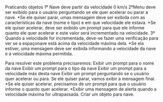 Praticando objetos
1º Nave deve partir da velocidade 0 km/s
2ºMenu deve ser exibido para o usuário perguntando se ele quer acelerar ou parar a nave.
 *Se ele quiser parar, umas mensagem deve ser exibida com as características da nave (nome e tipo) e em 
 que velocidade ele estava.
 *Se ele quiser acelerar, deve ser exibido um prompt para que ele informe quanto ele quer acelerar e este 
 valor será incrementado na velocidade.
3º Quando a velocidade for incrementada, deve-se fazer uma verificação para ver se a espaçonave está acima
 da velocidade máxima dela.
 *Se ela estiver, uma mensagem deve ser exibida informando a velocidade da nave e a velocidade máxima permitida.

Para resolver este problema precisaremos:
    Exibir um prompt para o nome da nave
    Exibir um prompt para o tipo da nave
    Exibir um prompt para a velocidade máx desta nave
    Exibir um prompt perguntando se o usuário quer acelerar ou para.
    Se ele quiser parar, vamos exibir a mensagem final.
        *Se ele quiser acelerar, precisamos de um prompt para que o usuário informe o quanto quer acelerar.
        *Exibir uma mensagem de alerta quando a velocidade máxima for ultrapassada.
    Criar um objeto para nave.